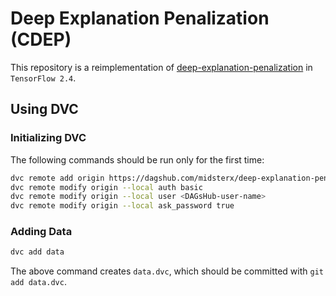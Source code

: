 # Deep Explanation Penalization (CDEP)
This repository is a reimplementation of [deep-explanation-penalization](https://github.com/laura-rieger/deep-explanation-penalization) in
`TensorFlow 2.4`.

## Using DVC

### Initializing DVC
The following commands should be run only for the first time:
```bash
dvc remote add origin https://dagshub.com/midsterx/deep-explanation-penalization-keras.dvc
dvc remote modify origin --local auth basic
dvc remote modify origin --local user <DAGsHub-user-name>
dvc remote modify origin --local ask_password true
```

### Adding Data
```bash
dvc add data
```
The above command creates `data.dvc`, which should be committed with `git add data.dvc`.